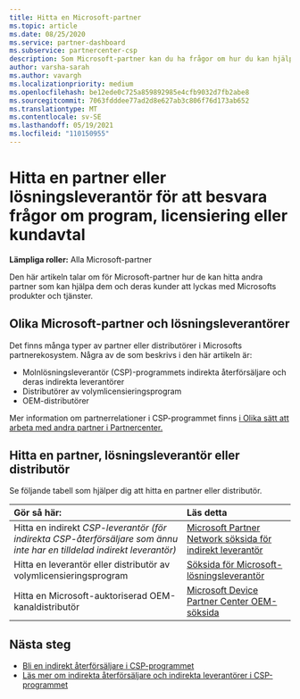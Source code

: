 ```yaml
---
title: Hitta en Microsoft-partner
ms.topic: article
ms.date: 08/25/2020
ms.service: partner-dashboard
ms.subservice: partnercenter-csp
description: Som Microsoft-partner kan du ha frågor om hur du kan hjälpa dina kunder eller specifika program. Hitta andra partner som kan hjälpa dig.
author: varsha-sarah
ms.author: vavargh
ms.localizationpriority: medium
ms.openlocfilehash: be12ede0c725a859892985e4cfb9032d7fb2abe8
ms.sourcegitcommit: 7063fdddee77ad2d8e627ab3c806f76d173ab652
ms.translationtype: MT
ms.contentlocale: sv-SE
ms.lasthandoff: 05/19/2021
ms.locfileid: "110150955"
---
```

# <a name="find-a-partner-or-solution-provider-to-answer-questions-about-programs-licensing-or-customer-deals"></a>Hitta en partner eller lösningsleverantör för att besvara frågor om program, licensiering eller kundavtal 

**Lämpliga roller:** Alla Microsoft-partner

Den här artikeln talar om för Microsoft-partner hur de kan hitta andra partner som kan hjälpa dem och deras kunder att lyckas med Microsofts produkter och tjänster.

## <a name="different-microsoft-partners-and-solution-providers"></a>Olika Microsoft-partner och lösningsleverantörer

Det finns många typer av partner eller distributörer i Microsofts partnerekosystem. Några av de som beskrivs i den här artikeln är:

- Molnlösningsleverantör (CSP)-programmets indirekta återförsäljare och deras indirekta leverantörer
- Distributörer av volymlicensieringsprogram
- OEM-distributörer

Mer information om partnerrelationer i CSP-programmet finns [i Olika sätt att arbeta med andra partner i Partnercenter.](work-with-other-partners.md)

## <a name="find-a-partner-solution-provider-or-distributor"></a>Hitta en partner, lösningsleverantör eller distributör

Se följande tabell som hjälper dig att hitta en partner eller distributör.

|Gör så här:  | Läs detta  |
|:------------------|:--------------- |
|Hitta en indirekt *CSP-leverantör (för indirekta CSP-återförsäljare som ännu inte har en tilldelad indirekt leverantör)* | [Microsoft Partner Network söksida för indirekt leverantör](https://partner.microsoft.com/membership/cloud-solution-provider/find-a-provider)  |
|Hitta en leverantör eller distributör av volymlicensieringsprogram  | [Söksida för Microsoft-lösningsleverantör](https://www.microsoft.com/solution-providers/home)  |
|Hitta en Microsoft-auktoriserad OEM-kanaldistributör  | [Microsoft Device Partner Center OEM-söksida](https://devicepartner.microsoft.com/connect/distributor)  |

## <a name="next-steps"></a>Nästa steg

- [Bli en indirekt återförsäljare i CSP-programmet](https://partner.microsoft.com/licensing)
- [Läs mer om indirekta återförsäljare och indirekta leverantörer i CSP-programmet](work-with-other-partners.md)